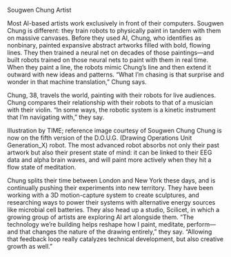 Sougwen Chung
Artist

Most AI-based artists work exclusively in front of their computers. Sougwen Chung is different: they train robots to physically paint in tandem with them on massive canvases. Before they used AI, Chung, who identifies as nonbinary, painted expansive abstract artworks filled with bold, flowing lines. They then trained a neural net on decades of those paintings—and built robots trained on those neural nets to paint with them in real time. When they paint a line, the robots mimic Chung’s line and then extend it outward with new ideas and patterns. “What I’m chasing is that surprise and wonder in that machine translation,” Chung says.

Chung, 38, travels the world, painting with their robots for live audiences. Chung compares their relationship with their robots to that of a musician with their violin. “In some ways, the robotic system is a kinetic instrument that I’m navigating with,” they say.


Illustration by TIME; reference image courtesy of Sougwen Chung
Chung is now on the fifth version of the D.O.U.G. (Drawing Operations Unit Generation_X) robot. The most advanced robot absorbs not only their past artwork but also their present state of mind: it can be linked to their EEG data and alpha brain waves, and will paint more actively when they hit a flow state of meditation.

Chung splits their time between London and New York these days, and is continually pushing their experiments into new territory. They have been working with a 3D motion-capture system to create sculptures, and researching ways to power their systems with alternative energy sources like microbial cell batteries. They also head up a studio, Scilicet, in which a growing group of artists are exploring AI art alongside them. “The technology we’re building helps reshape how I paint, meditate, perform—and that changes the nature of the drawing entirely,” they say. “Allowing that feedback loop really catalyzes technical development, but also creative growth as well.”